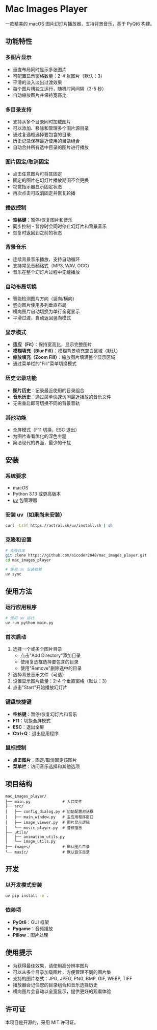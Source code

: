 # Mac Images Player

一款精美的 macOS 图片幻灯片播放器，支持背景音乐，基于 PyQt6 构建。

## 功能特性

### 多图片显示
- 垂直布局同时显示多张图片
- 可配置显示窗格数量：2-4 张图片（默认：3）
- 平滑的淡入淡出过渡效果
- 每个图片槽独立运行，随机时间间隔（3-5 秒）
- 自动缩放图片并保持宽高比

### 多目录支持
- 支持从多个目录同时加载图片
- 可以添加、移除和管理多个图片源目录
- 通过复选框选择要包含的目录
- 历史记录保存最近使用的目录组合
- 自动合并所有选中目录的图片进行播放

### 图片固定/取消固定
- 点击任意图片可将其固定
- 固定的图片在幻灯片播放期间不会更换
- 视觉指示器显示固定状态
- 再次点击可取消固定并恢复轮播

### 播放控制
- **空格键**：暂停/恢复图片和音乐
- 同步控制 - 暂停时会同时停止幻灯片和背景音乐
- 恢复时返回到之前的状态

### 背景音乐
- 连续背景音乐播放，支持自动循环
- 支持常见音频格式（MP3, WAV, OGG）
- 音乐在整个幻灯片过程中无缝播放

### 自动布局切换
- 智能检测图片方向（竖向/横向）
- 竖向图片使用多列垂直布局
- 横向图片自动切换为单行全宽显示
- 平滑过渡，自动返回竖向模式

### 显示模式
- **适应（Fit）**：保持宽高比，显示完整图片
- **模糊填充（Blur Fill）**：模糊背景填充空白区域（默认）
- **缩放填充（Zoom Fill）**：缩放图片填满整个显示区域
- 通过菜单栏的"Fill"菜单切换模式

### 历史记录功能
- **图片历史**：记录最近使用的目录组合
- **音乐历史**：通过菜单快速访问最近播放的音乐文件
- 无需重启即可切换不同的背景音轨

### 其他功能
- 全屏模式（F11 切换，ESC 退出）
- 为图片查看优化的深色主题
- 简洁现代的界面，最少的干扰

## 安装

### 系统要求
- macOS
- Python 3.13 或更高版本
- [uv](https://github.com/astral-sh/uv) 包管理器

### 安装 uv（如果尚未安装）
```bash
curl -LsSf https://astral.sh/uv/install.sh | sh
```

### 克隆和设置
```bash
# 克隆仓库
git clone https://github.com/aicoder2048/mac_images_player.git
cd mac_images_player

# 使用 uv 安装依赖
uv sync
```

## 使用方法

### 运行应用程序
```bash
# 使用 uv 运行
uv run python main.py
```

### 首次启动
1. 选择一个或多个图片目录
   - 点击"Add Directory"添加目录
   - 使用复选框选择要包含的目录
   - 使用"Remove"删除选中的目录
2. 选择背景音乐文件（可选）
3. 设置显示图片数量：2-4 个垂直窗格（默认：3）
4. 点击"Start"开始播放幻灯片

### 键盘快捷键
- **空格键**：暂停/恢复幻灯片和音乐
- **F11**：切换全屏模式
- **ESC**：退出全屏
- **Ctrl+Q**：退出应用程序

### 鼠标控制
- **点击图片**：固定/取消固定该图片
- **菜单栏**：访问音乐选择和其他选项

## 项目结构
```
mac_images_player/
├── main.py              # 入口文件
├── src/
│   ├── config_dialog.py # 初始配置对话框
│   ├── main_window.py   # 主应用程序窗口
│   ├── image_viewer.py  # 图片显示逻辑
│   └── music_player.py  # 音频播放
├── utils/
│   ├── animation_utils.py
│   └── image_utils.py
├── images/              # 默认图片目录
└── music/               # 默认音乐目录
```

## 开发

### 以开发模式安装
```bash
uv pip install -e .
```

### 依赖项
- **PyQt6**：GUI 框架
- **Pygame**：音频播放
- **Pillow**：图片处理

## 使用提示
- 为获得最佳效果，请使用高分辨率图片
- 可以从多个目录加载图片，方便管理不同的图片集
- 支持的图片格式：JPG, JPEG, PNG, BMP, GIF, WEBP, TIFF
- 播放器会记住您的目录组合和音乐选择历史
- 横向图片会自动以全宽显示，提供更好的观看体验

## 许可证
本项目是开源的，采用 MIT 许可证。